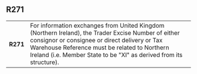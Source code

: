 ## R271
<table>
 <tr>
  <th>
   R271
  </th>
  <td>
   For information exchanges from United Kingdom (Northern Ireland), the Trader Excise Number of either consignor or consignee or direct delivery or Tax Warehouse Reference must be related to Northern Ireland (i.e. Member State to be "XI" as derived from its structure).
  </td>
 </tr>
</table>
